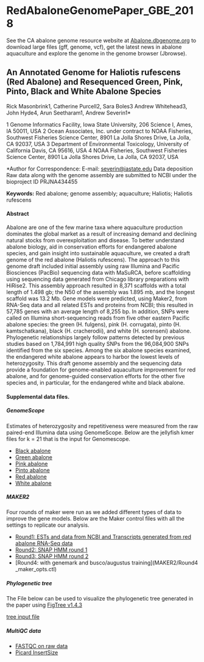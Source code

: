 # RedAbaloneGenomePaper_GBE_2018

See the CA abalone genome resource website at [Abalone.dbgenome.org](abalone.dbgenome.org) to download large files (gff, genome, vcf), get the latest news in abalone aquaculture and explore the genome in the genome browser (Jbrowse).

## An Annotated Genome for Haliotis rufescens (Red Abalone) and Resequenced Green, Pink, Pinto, Black and White Abalone Species
Rick Masonbrink1, Catherine Purcell2, Sara Boles3
Andrew Whitehead3, John Hyde4, Arun Seetharam1, Andrew Severin1*

1 Genome Informatics Facility, Iowa State University, 206 Science I, Ames, IA 50011, USA
2 Ocean Associates, Inc. under contract to NOAA Fisheries, Southwest Fisheries Science Center, 8901 La Jolla Shores Drive, La Jolla, CA 92037, USA
3 Department of Environmental Toxicology, University of California Davis, CA 95616, USA
4 NOAA Fisheries, Southwest Fisheries Science Center, 8901 La Jolla Shores Drive, La Jolla, CA 92037, USA

*Author for Correspondence: E-mail: severin@iastate.edu
Data deposition
Raw data along with the genome assembly are submitted to NCBI under the bioproject ID PRJNA434455

**Keywords:**
Red abalone; genome assembly; aquaculture; Haliotis; Haliotis rufescens

#### Abstract

Abalone are one of the few marine taxa where aquaculture production dominates the global market as a result of increasing demand and declining natural stocks from overexploitation and disease. To better understand abalone biology, aid in conservation efforts for endangered abalone species, and gain insight into sustainable aquaculture, we created a draft genome of the red abalone (Haliotis rufescens). The approach to this genome draft included initial assembly using raw Illumina and Pacific Biosciences (PacBio) sequencing data with MaSuRCA, before scaffolding using sequencing data generated from Chicago library preparations with HiRise2. This assembly approach resulted in 8,371 scaffolds with a total length of 1.498 gb; the N50 of the assembly was 1.895 mb, and the longest scaffold was 13.2 Mb.  Gene models were predicted, using Maker2, from RNA-Seq data and all related ESTs and proteins from NCBI; this resulted in 57,785 genes with an average length of 8,255 bp. In addition, SNPs were called on Illumina short-sequencing reads from five other eastern Pacific abalone species: the green (H. fulgens), pink (H. corrugata), pinto (H. kamtschatkana), black (H. cracherodii), and white (H. sorenseni) abalone. Phylogenetic relationships largely follow patterns detected by previous studies based on 1,784,991 high quality SNPs from the 96,084,900 SNPs identified from the six species. Among the six abalone species examined, the endangered white abalone appears to harbor the lowest levels of heterozygosity. This draft genome assembly and the sequencing data provide a foundation for genome-enabled aquaculture improvement for red abalone, and for genome-guided conservation efforts for the other five species and, in particular, for the endangered white and black abalone.


#### Supplemental data files.

##### GenomeScope

Estimates of heterozygosity and repetitiveness were measured from the raw paired-end Illumina data using GenomeScope.  Below are the jellyfish kmer files for k = 21 that is the input for Genomescope.

* [Black abalone](Genomescope/black_reads_K21.histo)
* [Green abalone](Genomescope/green_reads_K21.histo)
* [Pink abalone](Genomescope/pink_reads_K21.histo)
* [Pinto abalone](Genomescope/pinto_reads_K21.histo)
* [Red abalone](Genomescope/red_reads_K21.histo)
* [White abalone](Genomescope/white_reads_K21.histo)


##### MAKER2
Four rounds of maker were run as we added different types of data to improve the gene models. Below are the Maker control files with all the settings to replicate our analysis.

* [Round1: ESTs and data from NCBI and Transcripts generated from red abalone RNA-Seq data](MAKER2/Round1_maker_opts.ctl)
* [Round2: SNAP HMM round 1](MAKER2/Round2_maker_opts.ctl)
* [Round3: SNAP HMM round 2](MAKER2/Round3_maker_opts.ctl)
* [Round4: with genemark and busco/augustus training](MAKER2/Round4 _maker_opts.ctl)

##### Phylogenetic tree
The File below can be used to visualize the phylogenetic tree generated in the paper using [FigTree v1.4.3](http://tree.bio.ed.ac.uk/software/figtree/)

[tree input file](phylogeneticTree/Figure3.tree)

##### MultiQC data
  * [FASTQC on raw data](multiqc_data_092818b/multiqc_report.html)
  * [Picard InsertSize](multiqc_data_092818b/multiqc_report.html)
